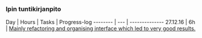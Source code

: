 ### Ipin tuntikirjanpito
Day | Hours | Tasks | Progress-log
-------- | --- | -------------- 
27.12.16 | 6h | [ Mainly refactoring and organising interface which led to very good results.](27.12.2016.md)

